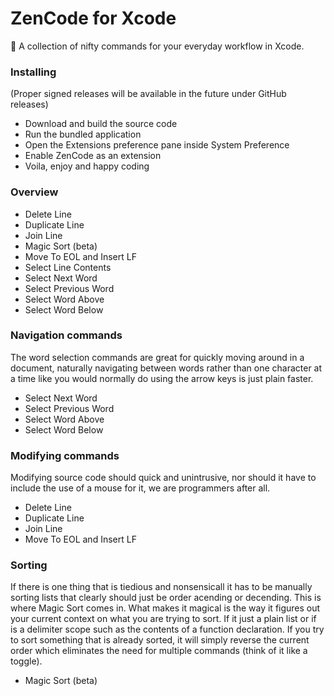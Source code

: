 # ZenCode for Xcode
🔨 A collection of nifty commands for your everyday workflow in Xcode.

### Installing

(Proper signed releases will be available in the future under GitHub releases)

- Download and build the source code
- Run the bundled application
- Open the Extensions preference pane inside System Preference
- Enable ZenCode as an extension
- Voila, enjoy and happy coding

### Overview

- Delete Line
- Duplicate Line
- Join Line
- Magic Sort (beta)
- Move To EOL and Insert LF
- Select Line Contents
- Select Next Word
- Select Previous Word
- Select Word Above
- Select Word Below

### Navigation commands

The word selection commands are great for quickly moving around in a document,
naturally navigating between words rather than one character at a time like you would
normally do using the arrow keys is just plain faster.

- Select Next Word
- Select Previous Word
- Select Word Above
- Select Word Below

### Modifying commands

Modifying source code should quick and unintrusive, nor should it have to include the
use of a mouse for it, we are programmers after all.

- Delete Line
- Duplicate Line
- Join Line
- Move To EOL and Insert LF

### Sorting

If there is one thing that is tiedious and nonsensicall it has to be manually sorting lists
that clearly should just be order acending or decending. This is where Magic Sort comes in.
What makes it magical is the way it figures out your current context on what you are trying to sort. If it just a plain list or if is a delimiter scope such as the contents of a function declaration.
If you try to sort something that is already sorted, it will simply reverse the current order which eliminates the need for multiple commands (think of it like a toggle).

- Magic Sort (beta)
